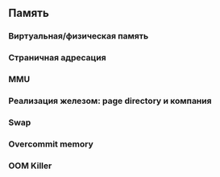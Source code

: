 ## Память

### Виртуальная/физическая память

### Страничная адресация

### MMU

###  Реализация железом: page directory и компания

### Swap

###  Overcommit memory

### OOM Killer